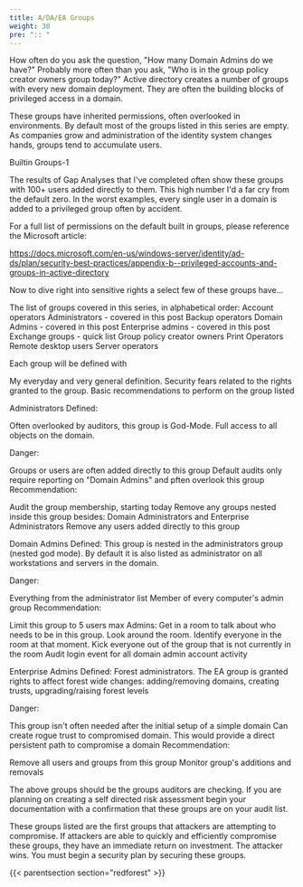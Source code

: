 ```yaml
---
title: A/DA/EA Groups
weight: 30
pre: ":: "
---
```


How often do you ask the question, "How many Domain Admins do we have?" Probably more often than you ask, "Who is in the group policy creator owners group today?" Active directory creates a number of groups with every new domain deployment. They are often the building blocks of privileged access in a domain.

These groups have inherited permissions, often overlooked in environments. By default most of the groups listed in this series are empty. As companies grow and administration of the identity system changes hands, groups tend to accumulate users.

Builtin Groups-1

The results of Gap Analyses that I've completed often show these groups with 100+ users added directly to them. This high number I'd a far cry from the default zero. In the worst examples, every single user in a domain is added to a privileged group often by accident.

 
 

For a full list of permissions on the default built in groups, please reference the Microsoft article:

https://docs.microsoft.com/en-us/windows-server/identity/ad-ds/plan/security-best-practices/appendix-b--privileged-accounts-and-groups-in-active-directory

Now to dive right into sensitive rights a select few of these groups have...

The list of groups covered in this series, in alphabetical order:
Account operators
Administrators - covered in this post
Backup operators
Domain Admins - covered in this post
Enterprise admins - covered in this post
Exchange groups - quick list
Group policy creator owners
Print Operators
Remote desktop users
Server operators

Each group will be defined with

My everyday and very general definition.
Security fears related to the rights granted to the group.
Basic recommendations to perform on the group listed
 
Administrators
Defined:

Often overlooked by auditors, this group is God-Mode. Full access to all objects on the domain.

Danger:

Groups or users are often added directly to this group
Default audits only require reporting on "Domain Admins" and pften overlook this group
Recommendation:

Audit the group membership, starting today
Remove any groups nested inside this group besides: Domain Administrators and Enterprise Administrators
Remove any users added directly to this group
 

Domain Admins
Defined: This group is nested in the administrators group (nested god mode). By default it is also listed as administrator on all workstations and servers in the domain.

Danger:

Everything from the administrator list
Member of every computer's admin group
Recommendation:

Limit this group to 5 users max
Admins: Get in a room to talk about who needs to be in this group. Look around the room. Identify everyone in the room at that moment. Kick everyone out of the group that is not currently in the room
Audit login event for all domain admin account activity
 

Enterprise Admins
Defined: Forest administrators. The EA group is granted rights to affect forest wide changes: adding/removing domains, creating trusts, upgrading/raising forest levels

Danger:

This group isn't often needed after the initial setup of a simple domain
Can create rogue trust to compromised domain. This would provide a direct persistent path to compromise a domain
Recommendation:

Remove all users and groups from this group
Monitor group's additions and removals
 

The above groups should be the groups auditors are checking. If you are planning on creating a self directed risk assessment begin your documentation with a confirmation that these groups are on your audit list.

These groups listed are the first groups that attackers are attempting to compromise. If attackers are able to quickly and efficiently compromise these groups, they have an immediate return on investment. The attacker wins. You must begin a security plan by securing these groups.

{{< parentsection section="redforest" >}}
